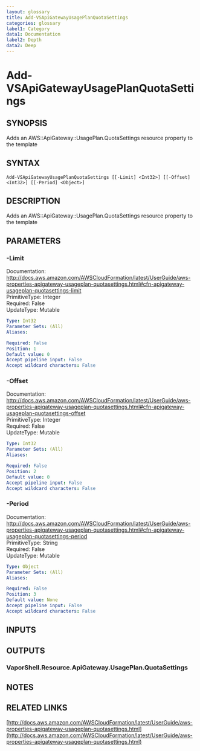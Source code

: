 ```yaml
---
layout: glossary
title: Add-VSApiGatewayUsagePlanQuotaSettings
categories: glossary
label1: Category
data1: Documentation
label2: Depth
data2: Deep
---
```


# Add-VSApiGatewayUsagePlanQuotaSettings

## SYNOPSIS
Adds an AWS::ApiGateway::UsagePlan.QuotaSettings resource property to the template

## SYNTAX

```
Add-VSApiGatewayUsagePlanQuotaSettings [[-Limit] <Int32>] [[-Offset] <Int32>] [[-Period] <Object>]
```

## DESCRIPTION
Adds an AWS::ApiGateway::UsagePlan.QuotaSettings resource property to the template

## PARAMETERS

### -Limit
Documentation: http://docs.aws.amazon.com/AWSCloudFormation/latest/UserGuide/aws-properties-apigateway-usageplan-quotasettings.html#cfn-apigateway-usageplan-quotasettings-limit    
PrimitiveType: Integer    
Required: False    
UpdateType: Mutable

```yaml
Type: Int32
Parameter Sets: (All)
Aliases: 

Required: False
Position: 1
Default value: 0
Accept pipeline input: False
Accept wildcard characters: False
```

### -Offset
Documentation: http://docs.aws.amazon.com/AWSCloudFormation/latest/UserGuide/aws-properties-apigateway-usageplan-quotasettings.html#cfn-apigateway-usageplan-quotasettings-offset    
PrimitiveType: Integer    
Required: False    
UpdateType: Mutable

```yaml
Type: Int32
Parameter Sets: (All)
Aliases: 

Required: False
Position: 2
Default value: 0
Accept pipeline input: False
Accept wildcard characters: False
```

### -Period
Documentation: http://docs.aws.amazon.com/AWSCloudFormation/latest/UserGuide/aws-properties-apigateway-usageplan-quotasettings.html#cfn-apigateway-usageplan-quotasettings-period    
PrimitiveType: String    
Required: False    
UpdateType: Mutable

```yaml
Type: Object
Parameter Sets: (All)
Aliases: 

Required: False
Position: 3
Default value: None
Accept pipeline input: False
Accept wildcard characters: False
```

## INPUTS

## OUTPUTS

### VaporShell.Resource.ApiGateway.UsagePlan.QuotaSettings

## NOTES

## RELATED LINKS

[http://docs.aws.amazon.com/AWSCloudFormation/latest/UserGuide/aws-properties-apigateway-usageplan-quotasettings.html](http://docs.aws.amazon.com/AWSCloudFormation/latest/UserGuide/aws-properties-apigateway-usageplan-quotasettings.html)

